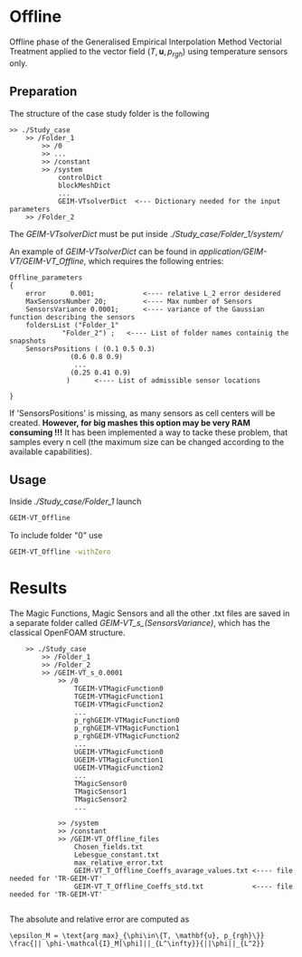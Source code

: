 # Offline 

Offline phase of the Generalised Empirical Interpolation Method Vectorial Treatment applied to the vector field $(T,\mathbf{u},p_{rgh})$ using temperature sensors only.

## Preparation

The structure of the case study folder is the following

```
>> ./Study_case
	>> /Folder_1  		
		>> /0
		>> ...
		>> /constant
		>> /system
			controlDict
			blockMeshDict
			...
			GEIM-VTsolverDict  <--- Dictionary needed for the input parameters				
	>> /Folder_2
```

The *GEIM-VTsolverDict* must be put inside *./Study_case/Folder_1/system/*

An example of *GEIM-VTsolverDict* can be found in *application/GEIM-VT/GEIM-VT_Offline*, which requires the following entries:
```
Offline_parameters
{
	error      0.001;            <---- relative L_2 error desidered
	MaxSensorsNumber 20;         <---- Max number of Sensors
	SensorsVariance 0.0001;      <---- variance of the Gaussian function describing the sensors
	foldersList ("Folder_1" 
		     "Folder_2") ;   <---- List of folder names containig the snapshots
	SensorsPositions ( (0.1 0.5 0.3)
			   (0.6 0.8 0.9)
			    ...
			   (0.25 0.41 0.9)  
			  )	     <---- List of admissible sensor locations
																	
} 
```

If 'SensorsPositions' is missing, as many sensors as cell centers will be created. 
**However, for big mashes this option may be very RAM consuming !!!**
It has been implemented a way to tacke these problem, that samples every n cell (the maximum size can be changed according to the available capabilities).
	
## Usage

Inside *./Study_case/Folder_1* launch 
```bash
GEIM-VT_Offline
```
To include folder "0" use 
```bash
GEIM-VT_Offline -withZero
```

# Results

The Magic Functions, Magic Sensors and all the other .txt files are saved in a separate folder called *GEIM-VT_s_(SensorsVariance)*, which has the classical OpenFOAM structure.

```
	>> ./Study_case
		>> /Folder_1  				 		
		>> /Folder_2		
		>> /GEIM-VT_s_0.0001		
			>> /0
				TGEIM-VTMagicFunction0
				TGEIM-VTMagicFunction1
				TGEIM-VTMagicFunction2
				...
				p_rghGEIM-VTMagicFunction0
				p_rghGEIM-VTMagicFunction1
				p_rghGEIM-VTMagicFunction2
				...
				UGEIM-VTMagicFunction0
				UGEIM-VTMagicFunction1
				UGEIM-VTMagicFunction2
				...
				TMagicSensor0
				TMagicSensor1
				TMagicSensor2
				...
				  						
			>> /system
			>> /constant
			>> /GEIM-VT_Offline_files
				Chosen_fields.txt
				Lebesgue_constant.txt
				max_relative_error.txt
				GEIM-VT_T_Offline_Coeffs_avarage_values.txt <---- file needed for 'TR-GEIM-VT'
				GEIM-VT_T_Offline_Coeffs_std.txt            <---- file needed for 'TR-GEIM-VT'


```

The absolute and relative error are computed as
```{math}
\epsilon_M = \text{arg max}_{\phi\in\{T, \mathbf{u}, p_{rgh}\}} \frac{|| \phi-\mathcal{I}_M[\phi]||_{L^\infty}}{||\phi||_{L^2}}
```